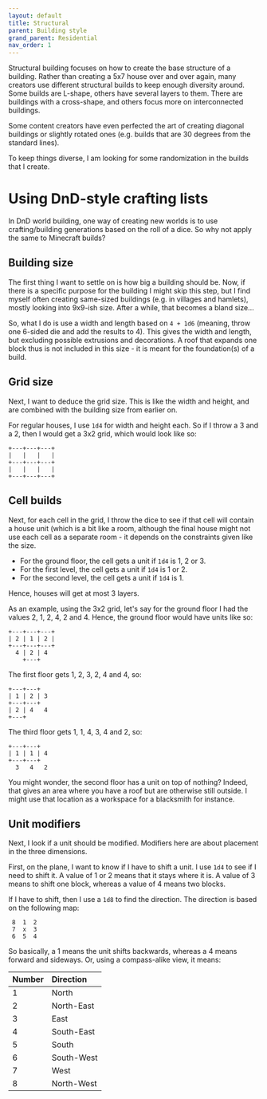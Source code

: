 ```yaml
---
layout: default
title: Structural
parent: Building style
grand_parent: Residential
nav_order: 1
---
```


Structural building focuses on how to create the base structure of a building.
Rather than creating a 5x7 house over and over again, many creators use
different structural builds to keep enough diversity around. Some builds are
L-shape, others have several layers to them. There are buildings with a
cross-shape, and others focus more on interconnected buildings.

Some content creators have even perfected the art of creating diagonal
buildings or slightly rotated ones (e.g. builds that are 30 degrees from the
standard lines).

To keep things diverse, I am looking for some randomization in the builds that
I create.

# Using DnD-style crafting lists

In DnD world building, one way of creating new worlds is to use
crafting/building generations based on the roll of a dice. So why not apply the
same to Minecraft builds?

## Building size

The first thing I want to settle on is how big a building should be. Now, if
there is a specific purpose for the building I might skip this step, but I find
myself often creating same-sized buildings (e.g. in villages and hamlets),
mostly looking into 9x9-ish size. After a while, that becomes a bland size...

So, what I do is use a width and length based on `4 + 1d6` (meaning, throw one
6-sided die and add the results to 4). This gives the width and length, but
excluding possible extrusions and decorations. A roof that expands one block
thus is not included in this size - it is meant for the foundation(s) of a
build.

## Grid size

Next, I want to deduce the grid size. This is like the width and height, and
are combined with the building size from earlier on.

For regular houses, I use `1d4` for width and height each. So if I throw a 3
and a 2, then I would get a 3x2 grid, which would look like so:

```
+---+---+---+
|   |   |   |
+---+---+---+
|   |   |   |
+---+---+---+
```

## Cell builds

Next, for each cell in the grid, I throw the dice to see if that cell will
contain a house unit (which is a bit like a room, although the final house
might not use each cell as a separate room - it depends on the constraints
given like the size.

- For the ground floor, the cell gets a unit if `1d4` is 1, 2 or 3.
- For the first level, the cell gets a unit if `1d4` is 1 or 2.
- For the second level, the cell gets a unit if `1d4` is 1.

Hence, houses will get at most 3 layers.

As an example, using the 3x2 grid, let's say for the ground floor I had the
values 2, 1, 2, 4, 2 and 4. Hence, the ground floor would have units like so:

```
+---+---+---+
| 2 | 1 | 2 |
+---+---+---+
  4 | 2 | 4
    +---+
```

The first floor gets 1, 2, 3, 2, 4 and 4, so:

```
+---+---+
| 1 | 2 | 3
+---+---+
| 2 | 4   4
+---+
```

The third floor gets 1, 1, 4, 3, 4 and 2, so:

```
+---+---+
| 1 | 1 | 4
+---+---+
  3   4   2
```

You might wonder, the second floor has a unit on top of nothing? Indeed, that
gives an area where you have a roof but are otherwise still outside. I might
use that location as a workspace for a blacksmith for instance.

## Unit modifiers

Next, I look if a unit should be modified. Modifiers here are about placement
in the three dimensions.

First, on the plane, I want to know if I have to shift a unit. I use `1d4` to
see if I need to shift it. A value of 1 or 2 means that it stays where it is. A
value of 3 means to shift one block, whereas a value of 4 means two blocks.

If I have to shift, then I use a `1d8` to find the direction. The direction is
based on the following map:

```
 8  1  2
 7  x  3
 6  5  4
```

So basically, a 1 means the unit shifts backwards, whereas a 4 means forward and sideways. Or, using a compass-alike view, it means:

| Number | Direction  |
|:-------|:-----------|
| 1      | North      |
| 2      | North-East |
| 3      | East       |
| 4      | South-East |
| 5      | South      |
| 6      | South-West |
| 7      | West       |
| 8      | North-West |



